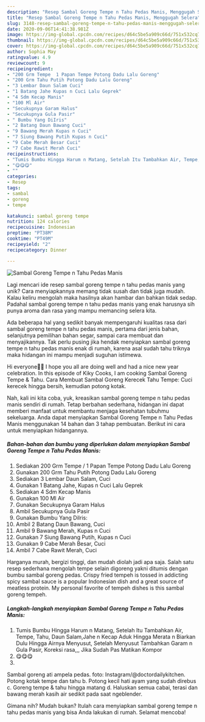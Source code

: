 ```yaml
---
description: "Resep Sambal Goreng Tempe n Tahu Pedas Manis, Menggugah Selera"
title: "Resep Sambal Goreng Tempe n Tahu Pedas Manis, Menggugah Selera"
slug: 3148-resep-sambal-goreng-tempe-n-tahu-pedas-manis-menggugah-selera
date: 2020-09-06T14:41:38.981Z
image: https://img-global.cpcdn.com/recipes/d64c5be5a909c66d/751x532cq70/sambal-goreng-tempe-n-tahu-pedas-manis-foto-resep-utama.jpg
thumbnail: https://img-global.cpcdn.com/recipes/d64c5be5a909c66d/751x532cq70/sambal-goreng-tempe-n-tahu-pedas-manis-foto-resep-utama.jpg
cover: https://img-global.cpcdn.com/recipes/d64c5be5a909c66d/751x532cq70/sambal-goreng-tempe-n-tahu-pedas-manis-foto-resep-utama.jpg
author: Sophia May
ratingvalue: 4.9
reviewcount: 9
recipeingredient:
- "200 Grm Tempe  1 Papan Tempe Potong Dadu Lalu Goreng"
- "200 Grm Tahu Putih Potong Dadu Lalu Goreng"
- "3 Lembar Daun Salam Cuci"
- "1 Batang Jahe Kupas n Cuci Lalu Geprek"
- "4 Sdm Kecap Manis"
- "100 Ml Air"
- "Secukupnya Garam Halus"
- "Secukupnya Gula Pasir"
- " Bumbu Yang DiIris"
- "2 Batang Daun Bawang Cuci"
- "9 Bawang Merah Kupas n Cuci"
- "7 Siung Bawang Putih Kupas n Cuci"
- "9 Cabe Merah Besar Cuci"
- "7 Cabe Rawit Merah Cuci"
recipeinstructions:
- "Tumis Bumbu Hingga Harum n Matang, Setelah Itu Tambahkan Air, Tempe, Tahu, Daun Salam,Jahe n Kecap Aduk Hingga Merata n Biarkan Dulu Hingga Airnya Menyusut, Setelah Menyusut Tambahkan Garam n Gula Pasir, Koreksi rasa,,, Jika Sudah Pas Matikan Kompor"
- "😋😋😋"
- ""
categories:
- Resep
tags:
- sambal
- goreng
- tempe

katakunci: sambal goreng tempe 
nutrition: 124 calories
recipecuisine: Indonesian
preptime: "PT38M"
cooktime: "PT49M"
recipeyield: "2"
recipecategory: Dinner

---
```



![Sambal Goreng Tempe n Tahu Pedas Manis](https://img-global.cpcdn.com/recipes/d64c5be5a909c66d/751x532cq70/sambal-goreng-tempe-n-tahu-pedas-manis-foto-resep-utama.jpg)

Lagi mencari ide resep sambal goreng tempe n tahu pedas manis yang unik? Cara menyiapkannya memang tidak susah dan tidak juga mudah. Kalau keliru mengolah maka hasilnya akan hambar dan bahkan tidak sedap. Padahal sambal goreng tempe n tahu pedas manis yang enak harusnya sih punya aroma dan rasa yang mampu memancing selera kita.

Ada beberapa hal yang sedikit banyak mempengaruhi kualitas rasa dari sambal goreng tempe n tahu pedas manis, pertama dari jenis bahan, selanjutnya pemilihan bahan segar, sampai cara membuat dan menyajikannya. Tak perlu pusing jika hendak menyiapkan sambal goreng tempe n tahu pedas manis enak di rumah, karena asal sudah tahu triknya maka hidangan ini mampu menjadi suguhan istimewa.

Hi everyone👋🏼 I hope you all are doing well and had a nice new year celebration. In this episode of Kiky Cooks, I am cooking Sambal Goreng Tempe &amp; Tahu. Cara Membuat Sambal Goreng Kerecek Tahu Tempe: Cuci kerecek hingga bersih, kemudian potong kotak.


Nah, kali ini kita coba, yuk, kreasikan sambal goreng tempe n tahu pedas manis sendiri di rumah. Tetap berbahan sederhana, hidangan ini dapat memberi manfaat untuk membantu menjaga kesehatan tubuhmu sekeluarga. Anda dapat menyiapkan Sambal Goreng Tempe n Tahu Pedas Manis menggunakan 14 bahan dan 3 tahap pembuatan. Berikut ini cara untuk menyiapkan hidangannya.

<!--inarticleads1-->

##### Bahan-bahan dan bumbu yang diperlukan dalam menyiapkan Sambal Goreng Tempe n Tahu Pedas Manis:

1. Sediakan 200 Grm Tempe / 1 Papan Tempe Potong Dadu Lalu Goreng
1. Gunakan 200 Grm Tahu Putih Potong Dadu Lalu Goreng
1. Sediakan 3 Lembar Daun Salam, Cuci
1. Gunakan 1 Batang Jahe, Kupas n Cuci Lalu Geprek
1. Sediakan 4 Sdm Kecap Manis
1. Gunakan 100 Ml Air
1. Gunakan Secukupnya Garam Halus
1. Ambil Secukupnya Gula Pasir
1. Gunakan  Bumbu Yang DiIris:
1. Ambil 2 Batang Daun Bawang, Cuci
1. Ambil 9 Bawang Merah, Kupas n Cuci
1. Gunakan 7 Siung Bawang Putih, Kupas n Cuci
1. Gunakan 9 Cabe Merah Besar, Cuci
1. Ambil 7 Cabe Rawit Merah, Cuci


Harganya murah, bergizi tinggi, dan mudah diolah jadi apa saja. Salah satu resep sederhana mengolah tempe selain digoreng yakni ditumis dengan bumbu sambal goreng pedas. Crispy fried tempeh is tossed in addicting spicy sambal sauce is a popular Indonesian dish and a great source of meatless protein. My personal favorite of tempeh dishes is this sambal goreng tempeh. 

<!--inarticleads2-->

##### Langkah-langkah menyiapkan Sambal Goreng Tempe n Tahu Pedas Manis:

1. Tumis Bumbu Hingga Harum n Matang, Setelah Itu Tambahkan Air, Tempe, Tahu, Daun Salam,Jahe n Kecap Aduk Hingga Merata n Biarkan Dulu Hingga Airnya Menyusut, Setelah Menyusut Tambahkan Garam n Gula Pasir, Koreksi rasa,,, Jika Sudah Pas Matikan Kompor
1. 😋😋😋
1. 


Sambal goreng ati ampela pedas. foto: Instagram/@doctordailykitchen. Potong kotak tempe dan tahu b. Potong kecil hati ayam yang sudah direbus c. Goreng tempe &amp; tahu hingga matang d. Haluskan semua cabai, terasi dan bawang merah kasih air sedikit pada saat ngeblender. 

Gimana nih? Mudah bukan? Itulah cara menyiapkan sambal goreng tempe n tahu pedas manis yang bisa Anda lakukan di rumah. Selamat mencoba!
